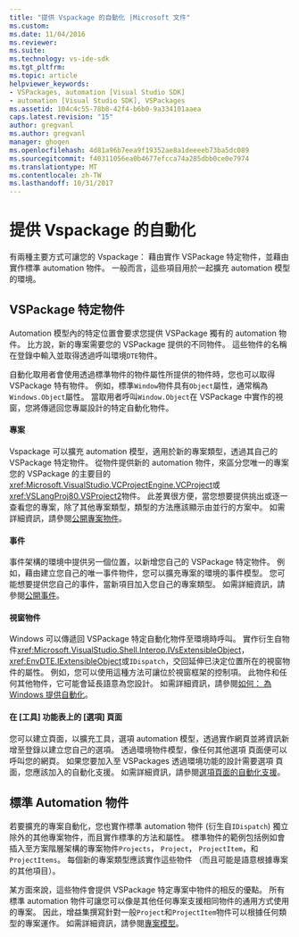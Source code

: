 ```yaml
---
title: "提供 Vspackage 的自動化 |Microsoft 文件"
ms.custom: 
ms.date: 11/04/2016
ms.reviewer: 
ms.suite: 
ms.technology: vs-ide-sdk
ms.tgt_pltfrm: 
ms.topic: article
helpviewer_keywords:
- VSPackages, automation [Visual Studio SDK]
- automation [Visual Studio SDK], VSPackages
ms.assetid: 104c4c55-78b8-42f4-b6b0-9a334101aaea
caps.latest.revision: "15"
author: gregvanl
ms.author: gregvanl
manager: ghogen
ms.openlocfilehash: 4d81a96b7eea9f19352ae8a1deeeeb73ba5dc089
ms.sourcegitcommit: f40311056ea0b4677efcca74a285dbb0ce0e7974
ms.translationtype: MT
ms.contentlocale: zh-TW
ms.lasthandoff: 10/31/2017
---
```

# <a name="providing-automation-for-vspackages"></a>提供 Vspackage 的自動化
有兩種主要方式可讓您的 Vspackage： 藉由實作 VSPackage 特定物件，並藉由實作標準 automation 物件。 一般而言，這些項目用於一起擴充 automation 模型的環境。  
  
## <a name="vspackage-specific-objects"></a>VSPackage 特定物件  
 Automation 模型內的特定位置會要求您提供 VSPackage 獨有的 automation 物件。 比方說，新的專案需要您的 VSPackage 提供的不同物件。 這些物件的名稱在登錄中輸入並取得透過呼叫環境`DTE`物件。  
  
 自動化取用者會使用透過標準物件的物件屬性所提供的物件時，您也可以取得 VSPackage 特有物件。 例如，標準`Window`物件具有`Object`屬性，通常稱為`Windows.Object`屬性。 當取用者呼叫`Window.Object`在 VSPackage 中實作的視窗，您將傳遞回您專屬設計的特定自動化物件。  
  
#### <a name="projects"></a>專案  
 Vspackage 可以擴充 automation 模型，適用於新的專案類型，透過其自己的 VSPackage 特定物件。 從物件提供新的 automation 物件，來區分您唯一的專案您的 VSPackage 的主要目的<xref:Microsoft.VisualStudio.VCProjectEngine.VCProject>或<xref:VSLangProj80.VSProject2>物件。 此差異很方便，當您想要提供挑出或逐一查看您的專案，除了其他專案類型，類型的方法應該顯示由並行的方案中。 如需詳細資訊，請參閱[公開專案物件](../../extensibility/internals/exposing-project-objects.md)。  
  
#### <a name="events"></a>事件  
 事件架構的環境中提供另一個位置，以新增您自己的 VSPackage 特定物件。 例如，藉由建立您自己的唯一事件物件，您可以擴充專案的環境的事件模型。 您可能想要提供您自己的事件，當新項目加入您自己的專案類型。 如需詳細資訊，請參閱[公開事件](../../extensibility/internals/exposing-events-in-the-visual-studio-sdk.md)。  
  
#### <a name="window-objects"></a>視窗物件  
 Windows 可以傳遞回 VSPackage 特定自動化物件至環境時呼叫。 實作衍生自物件<xref:Microsoft.VisualStudio.Shell.Interop.IVsExtensibleObject>，<xref:EnvDTE.IExtensibleObject>或`IDispatch`，交回延伸已決定位置所在的視窗物件的屬性。 例如，您可以使用這種方法可讓位於視窗框架的控制項。 此物件和任何其他物件，它可能會延長語意為您設計。 如需詳細資訊，請參閱[如何： 為 Windows 提供自動化](../../extensibility/internals/how-to-provide-automation-for-windows.md)。  
  
#### <a name="options-pages-on-the-tools-menu"></a>在 [工具] 功能表上的 [選項] 頁面  
 您可以建立頁面，以擴充工具，選項 automation 模型，透過實作網頁並將資訊新增至登錄以建立您自己的選項。 透過環境物件模型，像任何其他選項 頁面便可以呼叫您的網頁。 如果您要加入至 VSPackages 透過環境功能的設計需要選項 頁面，您應該加入的自動化支援。 如需詳細資訊，請參閱[選項頁面的自動化支援](../../extensibility/internals/automation-support-for-options-pages.md)。  
  
## <a name="standard-automation-objects"></a>標準 Automation 物件  
 若要擴充的專案自動化，您也實作標準 automation 物件 (衍生自`IDispatch`) 獨立除外的其他專案物件，而且實作標準的方法和屬性。 標準物件的範例包括例如會插入至方案階層架構的專案物件`Projects`， `Project`， `ProjectItem`，和`ProjectItems`。 每個新的專案類型應該實作這些物件 （而且可能是語意根據專案的其他項目）。  
  
 某方面來說，這些物件會提供 VSPackage 特定專案中物件的相反的優點。 所有標準 automation 物件可讓您可以像是其他任何專案支援相同物件的通用方式使用的專案。 因此，增益集撰寫針對一般`Project`和`ProjectItem`物件可以根據任何類型的專案運作。 如需詳細資訊，請參閱[專案模型](../../extensibility/internals/project-modeling.md)。